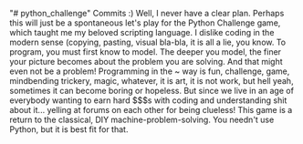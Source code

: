 "# python_challenge" 
Commits :)
Well, I never have a clear plan. Perhaps this will just be a spontaneous let's play for the Python Challenge game, which taught me my beloved scripting language.
I dislike coding in the modern sense (copying, pasting, visual bla-bla, it is all a lie, you know.
To program, you must first know to model. The deeper you model, the finer your picture becomes about
the problem you are solving. And that might even not be a problem! Programming in the ~ way is fun,
challenge, game, mindbending trickery, magic, whatever, it is art, it is not work, but hell yeah,
sometimes it can become boring or hopeless. But since we live in an age of everybody wanting to earn
hard $$$s with coding and understanding shit about it... yelling at forums on each other for being clueless!
This game is a return to the classical, DIY machine-problem-solving.
You needn't use Python, but it is best fit for that.
